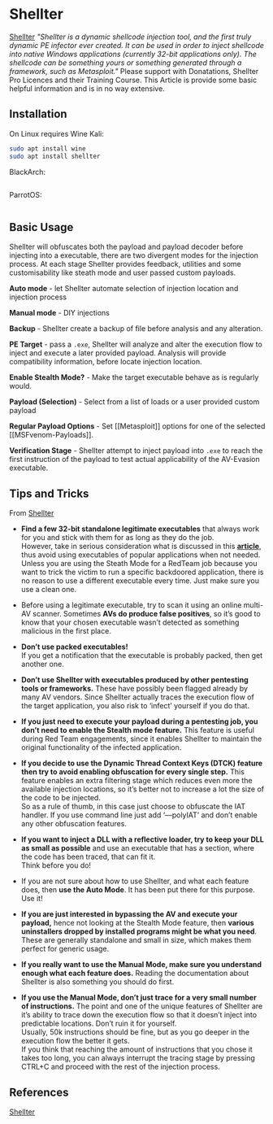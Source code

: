 # Shellter

[Shellter](https://www.shellterproject.com/) *"Shellter is a dynamic shellcode injection tool, and the first truly dynamic PE infector ever created. It can be used in order to inject shellcode into native Windows applications (currently 32-bit applications only). The shellcode can be something yours or something generated through a framework, such as Metasploit."* Please support with Donatations, Shellter Pro Licences and their Training Course. This Article is provide some basic helpful information and is in no way extensive.

## Installation
On Linux requires Wine
Kali:
```bash
sudo apt install wine
sudo apt install shellter
```
BlackArch:
```bash
```
ParrotOS:
```bash
```

## Basic Usage
Shellter will obfuscates both the payload and payload decoder before injecting into a executable, there are two divergent modes for the injection process. At each stage Shellter provides feedback, utilities and some customisability like steath mode and user passed custom payloads.  

**Auto mode** - let Shellter automate selection of injection location and injection process

**Manual mode** - DIY injections

**Backup** - Shellter create a backup of file before analysis and any alteration.

**PE Target** - pass a `.exe`, Shellter will analyze and alter the execution flow to inject and execute a later provided payload. Analysis will provide compatibility information, before locate injection location.

**Enable Stealth Mode?** - Make the target executable behave as is regularly would.

**Payload (Selection)** - Select from a list of loads or a user provided custom payload

**Regular Payload Options** - Set [[Metasploit]] options for one of the selected [[MSFvenom-Payloads]].

**Verification Stage** - Shellter attempt to inject payload into `.exe` to reach the first instruction of the payload to test actual  applicability of the AV-Evasion executable.

## Tips and Tricks 
From [Shellter](https://www.shellterproject.com/tipstricks/)

-   **Find a few 32-bit standalone legitimate executables** that always work for you and stick with them for as long as they do the job.  
    However, take in serious consideration what is discussed in this **[article](https://www.shellterproject.com/an-important-tip-for-shellter-usage/)**, thus avoid using executables of popular applications when not needed.  
    Unless you are using the Steath Mode for a RedTeam job because you want to trick the victim to run a specific backdoored application, there is no reason to use a different executable every time. Just make sure you use a clean one.

-   Before using a legitimate executable, try to scan it using an online multi-AV scanner. Sometimes **AVs do produce false positives**, so it’s good to know that your chosen executable wasn’t detected as something malicious in the first place.

-   **Don’t use packed executables!**  
    If you get a notification that the executable is probably packed, then get another one.

-   **Don’t use Shellter with executables produced by other pentesting tools or frameworks.** These have possibly been flagged already by many AV vendors. Since Shellter actually traces the execution flow of the target application, you also risk to ‘infect’ yourself if you do that.

-   **If you just need to execute your payload during a pentesting job, you don’t need to enable the Stealth mode feature.** This feature is useful during Red Team engagements, since it enables Shellter to maintain the original functionality of the infected application.

-   **If you decide to use the Dynamic Thread Context Keys (DTCK) feature then try to avoid enabling obfuscation for every single step.** This feature enables an extra filtering stage which reduces even more the available injection locations, so it’s better not to increase a lot the size of the code to be injected.  
    So as a rule of thumb, in this case just choose to obfuscate the IAT handler. If you use command line just add ‘––polyIAT’ and don’t enable any other obfuscation features.

-   **If you want to inject a DLL with a reflective loader, try to keep your DLL as small as possible** and use an executable that has a section, where the code has been traced, that can fit it.  
    Think before you do!

-   If you are not sure about how to use Shellter, and what each feature does, then **use the Auto Mode**. It has been put there for this purpose. Use it!

-   **If you are just interested in bypassing the AV and execute your payload,** hence not looking at the Stealth Mode feature, then **various uninstallers dropped by installed programs might be what you need**.  
    These are generally standalone and small in size, which makes them perfect for generic usage.

-   **If you really want to use the Manual Mode, make sure you understand enough what each feature does.** Reading the documentation about Shellter is also something you should do first.

-   **If you use the Manual Mode, don’t just trace for a very small number of instructions.** The point and one of the unique features of Shellter are it’s ability to trace down the execution flow so that it doesn’t inject into predictable locations. Don’t ruin it for yourself.  
    Usually, 50k instructions should be fine, but as you go deeper in the execution flow the better it gets.  
    If you think that reaching the amount of instructions that you chose it takes too long, you can always interrupt the tracing stage by pressing CTRL+C and proceed with the rest of the injection process.

## References 
[Shellter](https://www.shellterproject.com/tipstricks/)
